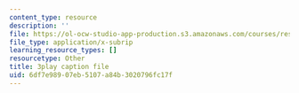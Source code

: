 ```yaml
---
content_type: resource
description: ''
file: https://ol-ocw-studio-app-production.s3.amazonaws.com/courses/res-9-003-brains-minds-and-machines-summer-course-summer-2015/6df7e98907eb5107a84b3020796fc17f_opMnuRnfaX0.vtt
file_type: application/x-subrip
learning_resource_types: []
resourcetype: Other
title: 3play caption file
uid: 6df7e989-07eb-5107-a84b-3020796fc17f
---
```

